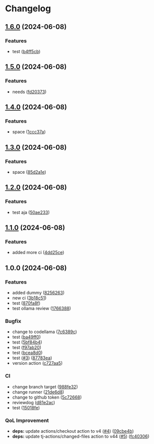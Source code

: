 # Changelog

## [1.6.0](https://github.com/sswastioyono18/dummy-go-blueprint/compare/v1.5.0...v1.6.0) (2024-06-08)


### Features

* test ([b4ff5cb](https://github.com/sswastioyono18/dummy-go-blueprint/commit/b4ff5cbbbf136b8ddd92019f70b597ceec099bdc))

## [1.5.0](https://github.com/sswastioyono18/dummy-go-blueprint/compare/v1.4.0...v1.5.0) (2024-06-08)


### Features

* needs ([fd20373](https://github.com/sswastioyono18/dummy-go-blueprint/commit/fd20373c370fb88cd17a0402c1be9e48c85c5005))

## [1.4.0](https://github.com/sswastioyono18/dummy-go-blueprint/compare/v1.3.0...v1.4.0) (2024-06-08)


### Features

* space ([1ccc37a](https://github.com/sswastioyono18/dummy-go-blueprint/commit/1ccc37a2bb1f734250a1c879dab3283d9c95d6f0))

## [1.3.0](https://github.com/sswastioyono18/dummy-go-blueprint/compare/v1.2.0...v1.3.0) (2024-06-08)


### Features

* space ([85d2a1e](https://github.com/sswastioyono18/dummy-go-blueprint/commit/85d2a1e45e98e8a78f28d9798a2ec8f4744ea7bb))

## [1.2.0](https://github.com/sswastioyono18/dummy-go-blueprint/compare/v1.1.0...v1.2.0) (2024-06-08)


### Features

* test aja ([50ae233](https://github.com/sswastioyono18/dummy-go-blueprint/commit/50ae2335cf81e51959ed6eb5ae8c75c77a8c2af6))

## [1.1.0](https://github.com/sswastioyono18/dummy-go-blueprint/compare/v1.0.0...v1.1.0) (2024-06-08)


### Features

* added more ci ([4dd25ce](https://github.com/sswastioyono18/dummy-go-blueprint/commit/4dd25ce67240ac8953eb9d4672df59a597d1a5e7))

## 1.0.0 (2024-06-08)


### Features

* added dummy ([8256263](https://github.com/sswastioyono18/dummy-go-blueprint/commit/82562634df00a05e5635905ed638c5e8702e13b8))
* new ci ([3b18c51](https://github.com/sswastioyono18/dummy-go-blueprint/commit/3b18c51e449229c144128498d0b149a3017d0ffe))
* test ([870fa8f](https://github.com/sswastioyono18/dummy-go-blueprint/commit/870fa8fb30ec276335b4ed34c9bb655ee9d32850))
* test ollama review ([1766388](https://github.com/sswastioyono18/dummy-go-blueprint/commit/1766388e1f8822bea6a00be26244c1a94a90f874))


### Bugfix

* change to codellama ([7c6389c](https://github.com/sswastioyono18/dummy-go-blueprint/commit/7c6389cac978b531761d0119db6777f9585c9638))
* test ([ba49ff0](https://github.com/sswastioyono18/dummy-go-blueprint/commit/ba49ff07b9849207e6c6f6f8f32303f67d06dcd6))
* test ([5bf84b4](https://github.com/sswastioyono18/dummy-go-blueprint/commit/5bf84b44b0fd48e88179cfcbe367ed5873fc21d6))
* test ([f97ab20](https://github.com/sswastioyono18/dummy-go-blueprint/commit/f97ab20e60f8037594455012a393cf1cb2efdff3))
* test ([bcea8d0](https://github.com/sswastioyono18/dummy-go-blueprint/commit/bcea8d0bf555a8a0743e4c9a9e7240b96f8d68c1))
* test ([#3](https://github.com/sswastioyono18/dummy-go-blueprint/issues/3)) ([87783ea](https://github.com/sswastioyono18/dummy-go-blueprint/commit/87783eaf5f0a116b2ce910b0a2840698369f837e))
* version action ([c727aa5](https://github.com/sswastioyono18/dummy-go-blueprint/commit/c727aa5e3ed5624a9159460260ea71630fc29141))


### CI

* change branch target ([988fe32](https://github.com/sswastioyono18/dummy-go-blueprint/commit/988fe32ff475eb30c3a21c98f92ae67ab1940c26))
* change runner ([21de6d8](https://github.com/sswastioyono18/dummy-go-blueprint/commit/21de6d84f4f3c72a4086bf7346e00906434ca812))
* change to github token ([5c72668](https://github.com/sswastioyono18/dummy-go-blueprint/commit/5c72668fbed9b687fa23384dd61dbdbbf272a598))
* reviewdog ([d81e2ac](https://github.com/sswastioyono18/dummy-go-blueprint/commit/d81e2acbe262b372289c1c0433ec77318facc45b))
* test ([15018fe](https://github.com/sswastioyono18/dummy-go-blueprint/commit/15018fe65b48cac239c45cafd0302c119cb08eff))


### QoL Improvement

* **deps:** update actions/checkout action to v4 ([#4](https://github.com/sswastioyono18/dummy-go-blueprint/issues/4)) ([09cbe4b](https://github.com/sswastioyono18/dummy-go-blueprint/commit/09cbe4bc51cc255c0542b6053b12d76254c32f5c))
* **deps:** update tj-actions/changed-files action to v44 ([#5](https://github.com/sswastioyono18/dummy-go-blueprint/issues/5)) ([fc40306](https://github.com/sswastioyono18/dummy-go-blueprint/commit/fc40306d22bb7dc82c87da473a2a783f85c4eded))
